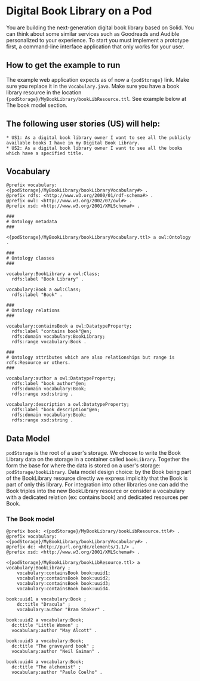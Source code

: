 # Digital Book Library on a Pod

You are building the next-generation digital book library based on Solid. You can think about some similar services such as Goodreads and Audible personalized to your experience. To start you must implement a prototype first, a command-line interface application that only works for your user.

## How to get the example to run

The example web application expects as of now a `{podStorage}` link. Make sure you replace it in the `Vocabulary.java`.
Make sure you have a book library resource in the location `{podStorage}/MyBookLibrary/bookLibResource.ttl`. See example below at The book model section.

## The following user stories (US) will help:

    * US1: As a digital book library owner I want to see all the publicly available books I have in my Digital Book Library.
    * US2: As a digital book library owner I want to see all the books which have a specified title. 


## Vocabulary

```
@prefix vocabulary: <{podStorage}/MyBookLibrary/bookLibraryVocabulary#> .
@prefix rdfs: <http://www.w3.org/2000/01/rdf-schema#> .
@prefix owl: <http://www.w3.org/2002/07/owl#> .
@prefix xsd: <http://www.w3.org/2001/XMLSchema#> .

###
# Ontology metadata
###

<{podStorage}/MyBookLibrary/bookLibraryVocabulary.ttl> a owl:Ontology .

###
# Ontology classes
###

vocabulary:BookLibrary a owl:Class;
  rdfs:label "Book Library" .

vocabulary:Book a owl:Class;
  rdfs:label "Book" .

###
# Ontology relations
###

vocabulary:containsBook a owl:DatatypeProperty;
  rdfs:label "contains book"@en;
  rdfs:domain vocabulary:BookLibrary;
  rdfs:range vocabulary:Book .

###
# Ontology attributes which are also relationships but range is rdfs:Resource or others.
###

vocabulary:author a owl:DatatypeProperty;
  rdfs:label "book author"@en;
  rdfs:domain vocabulary:Book;
  rdfs:range xsd:string .

vocabulary:description a owl:DatatypeProperty;
  rdfs:label "book description"@en;
  rdfs:domain vocabulary:Book;
  rdfs:range xsd:string .

```


## Data Model

`podStorage` is the root of a user's storage. We choose to write the Book Library data on the storage in a container called `bookLibrary`. Together the form the base for where the data is stored on a user's storage: `podStorage/bookLibrary`.
Data model design choice: by the Book being part of the BookLibrary resource directly we express implicitly that the Book is part of only this library. For integration into other libraries one can add the Book triples into the new BookLibrary resource or consider a vocabulary with a dedicated relation (ex: contains book) and dedicated resources per Book.

### The Book model

```
@prefix book: <{podStorage}/MyBookLibrary/bookLibResource.ttl#> .
@prefix vocabulary: <{podStorage}/MyBookLibrary/bookLibraryVocabulary#> .
@prefix dc: <http://purl.org/dc/elements/1.1/> .
@prefix xsd: <http://www.w3.org/2001/XMLSchema#> .

<{podStorage}/MyBookLibrary/bookLibResource.ttl> a vocabulary:BookLibrary ;
    vocabulary:containsBook book:uuid1;
    vocabulary:containsBook book:uuid2;
    vocabulary:containsBook book:uuid3;
    vocabulary:containsBook book:uuid4.

book:uuid1 a vocabulary:Book ;
    dc:title "Dracula" ;
    vocabulary:author "Bram Stoker" .

book:uuid2 a vocabulary:Book;
  dc:title "Little Women" ;
  vocabulary:author "May Alcott" .

book:uuid3 a vocabulary:Book;
  dc:title "The graveyard book" ;
  vocabulary:author "Neil Gaiman" .

book:uuid4 a vocabulary:Book;
  dc:title "The alchemist" ;
  vocabulary:author "Paulo Coelho" .


```